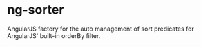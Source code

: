 ng-sorter
=========

AngularJS factory for the auto management of sort predicates for AngularJS' built-in orderBy filter.
